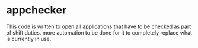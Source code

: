 # appchecker
This code is written to open all applications that have to be checked as part of shift duties.
more automation to be done for it to completely replace what is currently in use.
